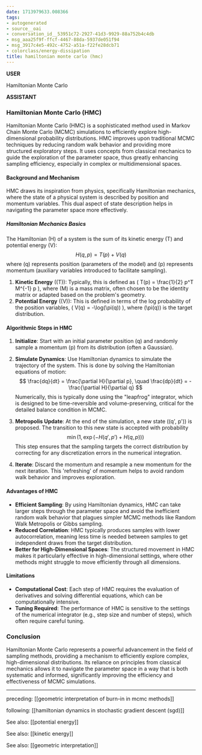```yaml
---
date: 1713979633.008366
tags:
- autogenerated
- source__oai
- conversation_id__53951c72-2927-41d3-9929-88a752b4c4db
- msg_aaa25f9f-ffcf-4467-88da-5937de051f94
- msg_3917c4e5-492c-4752-a51a-f22fe28dcb71
- colorclass/energy-dissipation
title: hamiltonian monte carlo (hmc)
---
```


**USER**

Hamiltonian Monte Carlo


**ASSISTANT**

### Hamiltonian Monte Carlo (HMC)

Hamiltonian Monte Carlo (HMC) is a sophisticated method used in Markov Chain Monte Carlo (MCMC) simulations to efficiently explore high-dimensional probability distributions. HMC improves upon traditional MCMC techniques by reducing random walk behavior and providing more structured exploratory steps. It uses concepts from classical mechanics to guide the exploration of the parameter space, thus greatly enhancing sampling efficiency, especially in complex or multidimensional spaces.

#### Background and Mechanism

HMC draws its inspiration from physics, specifically Hamiltonian mechanics, where the state of a physical system is described by position and momentum variables. This dual aspect of state description helps in navigating the parameter space more effectively.

##### Hamiltonian Mechanics Basics

The Hamiltonian \(H\) of a system is the sum of its kinetic energy \(T\) and potential energy \(V\):
$$
H(q, p) = T(p) + V(q)
$$
where \(q\) represents position (parameters of the model) and \(p\) represents momentum (auxiliary variables introduced to facilitate sampling).

1. **Kinetic Energy** (\(T\)): Typically, this is defined as \( T(p) = \frac{1}{2} p^T M^{-1} p \), where \(M\) is a mass matrix, often chosen to be the identity matrix or adapted based on the problem's geometry.
2. **Potential Energy** (\(V\)): This is defined in terms of the log probability of the position variables, \( V(q) = -\log(\pi(q)) \), where \(\pi(q)\) is the target distribution.

#### Algorithmic Steps in HMC

1. **Initialize**: Start with an initial parameter position \(q\) and randomly sample a momentum \(p\) from its distribution (often a Gaussian).
2. **Simulate Dynamics**: Use Hamiltonian dynamics to simulate the trajectory of the system. This is done by solving the Hamiltonian equations of motion:
   $$
   \frac{dq}{dt} = \frac{\partial H}{\partial p}, \quad \frac{dp}{dt} = -\frac{\partial H}{\partial q}
   $$
   Numerically, this is typically done using the "leapfrog" integrator, which is designed to be time-reversible and volume-preserving, critical for the detailed balance condition in MCMC.
3. **Metropolis Update**: At the end of the simulation, a new state \((q', p')\) is proposed. The transition to this new state is accepted with probability 
   $$
   \min\left(1, \exp(-H(q', p') + H(q, p))\right)
   $$
   This step ensures that the sampling targets the correct distribution by correcting for any discretization errors in the numerical integration.

4. **Iterate**: Discard the momentum and resample a new momentum for the next iteration. This 'refreshing' of momentum helps to avoid random walk behavior and improves exploration.

#### Advantages of HMC

- **Efficient Sampling**: By using Hamiltonian dynamics, HMC can take larger steps through the parameter space and avoid the inefficient random walk behavior that plagues simpler MCMC methods like Random Walk Metropolis or Gibbs sampling.
- **Reduced Correlation**: HMC typically produces samples with lower autocorrelation, meaning less time is needed between samples to get independent draws from the target distribution.
- **Better for High-Dimensional Spaces**: The structured movement in HMC makes it particularly effective in high-dimensional settings, where other methods might struggle to move efficiently through all dimensions.

#### Limitations

- **Computational Cost**: Each step of HMC requires the evaluation of derivatives and solving differential equations, which can be computationally intensive.
- **Tuning Required**: The performance of HMC is sensitive to the settings of the numerical integrator (e.g., step size and number of steps), which often require careful tuning.

### Conclusion

Hamiltonian Monte Carlo represents a powerful advancement in the field of sampling methods, providing a mechanism to efficiently explore complex, high-dimensional distributions. Its reliance on principles from classical mechanics allows it to navigate the parameter space in a way that is both systematic and informed, significantly improving the efficiency and effectiveness of MCMC simulations.


---

preceding: [[geometric interpretation of burn-in in mcmc methods]]  


following: [[hamiltonian dynamics in stochastic gradient descent (sgd)]]

See also: [[potential energy]]


See also: [[kinetic energy]]


See also: [[geometric interpretation]]